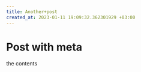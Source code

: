 ```yaml
---
title: Another+post
created_at: 2023-01-11 19:09:32.362301929 +03:00
---
```


# Post with meta

the contents

